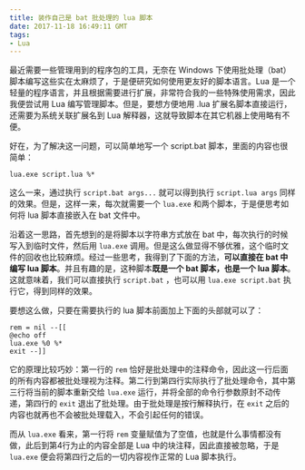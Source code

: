 ```yaml
---
title: 装作自己是 bat 批处理的 lua 脚本
date: 2017-11-18 16:49:11 GMT
tags:
- Lua
---
```


最近需要一些管理用到的程序包的工具，无奈在 Windows 下使用批处理（bat）脚本编写这些实在太麻烦了，于是便研究如何使用更友好的脚本语言。Lua 是一个轻量的程序语言，并且根据需要进行扩展，非常符合我的一些特殊使用需求，因此我便尝试用 Lua 编写管理脚本。但是，要想方便地用 .lua 扩展名脚本直接运行，还需要为系统关联扩展名到 Lua 解释器，这就导致脚本在其它机器上使用略有不便。

好在，为了解决这一问题，可以简单地写一个 script.bat 脚本，里面的内容也很简单：

```
lua.exe script.lua %*
```

这么一来，通过执行 `script.bat args...` 就可以得到执行 `script.lua args` 同样的效果。但是，这样一来，每次就需要一个 `lua.exe` 和两个脚本，于是便思考如何将 lua 脚本直接嵌入在 bat 文件中。

沿着这一思路，首先想到的是将脚本以字符串方式放在 bat 中，每次执行的时候写入到临时文件，然后用 `lua.exe` 调用。但是这么做显得不够优雅，这个临时文件的回收也比较麻烦。经过一些思考，我得到了下面的方法，**可以直接在 bat 中编写 lua 脚本**。并且有趣的是，这种脚本**既是一个 bat 脚本，也是一个 lua 脚本**。这就意味着，我们可以直接执行 `script.bat` ，也可以用 `lua.exe script.bat` 执行它，得到同样的效果。

要想这么做，只要在需要执行的 lua 脚本前面加上下面的头部就可以了：

```
rem = nil --[[
@echo off
lua.exe %0 %*
exit --]]
```

它的原理比较巧妙：第一行的 `rem` 恰好是批处理中的注释命令，因此这一行后面的所有内容都被批处理视为注释。第二行到第四行实际执行了批处理命令，其中第三行将当前的脚本重新交给 `lua.exe` 运行，并将全部的命令行参数原封不动传递，第四行的 `exit` 退出了批处理。由于批处理是按行解释执行，在 `exit` 之后的内容也就再也不会被批处理载入，不会引起任何的错误。

而从 `lua.exe` 看来，第一行将 `rem` 变量赋值为了空值，也就是什么事情都没有做，此后到第4行为止的内容全部是 Lua 中的块注释，因此直接被忽略，于是 `lua.exe` 便会将第四行之后的一切内容视作正常的 Lua 脚本执行。

